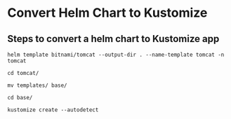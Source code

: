 # Convert Helm Chart to Kustomize

## Steps to convert a helm chart to Kustomize app

```
helm template bitnami/tomcat --output-dir . --name-template tomcat -n tomcat

cd tomcat/

mv templates/ base/

cd base/

kustomize create --autodetect

```
